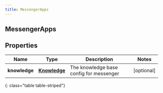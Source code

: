 ```yaml
---
title: MessengerApps
---
```

## MessengerApps

## Properties

|Name | Type | Description | Notes|
|------------ | ------------- | ------------- | -------------|
| **knowledge** | [**Knowledge**](Knowledge.html) | The knowledge base config for messenger | [optional] |
{: class="table table-striped"}


